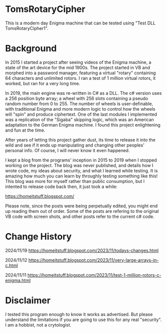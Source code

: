 # TomsRotaryCipher
This is a modern day Enigma machine that can be tested using "Test DLL TomsRotaryCipher1".

# Background
In 2015 I started a project after seeing videos of the Enigma machine, a state of the art device for the mid 1900s. The project started in VB and morphed into a password manager, featuring a virtual "rotary" containing 64 characters and unlimited rotors. I ran a test of 1 million virtual rotors, it worked, but ran for a very long time. 

In 2019, the main engine was re-written in C# as a DLL. The c# version uses a 256 position byte array; a wheel with 256 slots containing a pseudo random number from 0 to 255. The number of wheels is user-definable, with traditional Enigma and more modern logic to control how the wheels will "spin" and produce ciphertext. One of the last modules I implemented was a replication of the "Sigaba" skipping logic, which was an American adaptation to the German Enigma machine. I found this project enlightening and fun at the time. 

After years of letting this project gather dust, its time to release it into the wild and see if it ends up manipulating and changing other peoples' personal info. Of course, I will never know it even happened.

I kept a blog from the programs' inception in 2015 to 2019 when I stopped working on the project. The blog was never published, and details how I wrote code, my ideas about security, and what I learned while testing. It is amazing how much you can learn by throughly testing something like this! This blog was more for myself rather than public consumption, but I intented to release code back then, it just took a while:

https://homeitstuff.blogspot.com/

Please note, since the posts were being perpetually edited, you might end up reading them out of order. Some of the posts are refering to the original VB code with screen shots, and other posts refer to the current c# code.

# Change History

2024/11/19 https://homeitstuff.blogspot.com/2023/11/todays-changes.html

2024/11/12 https://homeitstuff.blogspot.com/2023/11/very-large-arrays-in-c.html

2024/11/11 https://homeitstuff.blogspot.com/2023/11/test-1-million-rotors-c-enigma.html

# Disclaimer
I tested this program enough to know it works as advertised. But please understand the limitations if you are going to use this for any real "security". I am a hobbist, not a crytologist. 
